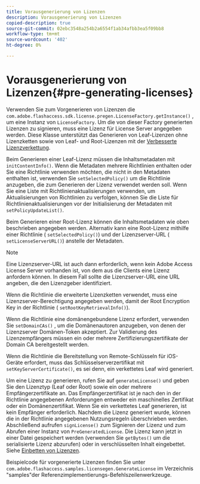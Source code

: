 ```yaml
---
title: Vorausgenerierung von Lizenzen
description: Vorausgenerierung von Lizenzen
copied-description: true
source-git-commit: 02ebc3548a254b2a6554f1ab34afbb3ea5f09bb8
workflow-type: tm+mt
source-wordcount: '402'
ht-degree: 0%

---
```


# Vorausgenerierung von Lizenzen{#pre-generating-licenses}

Verwenden Sie zum Vorgenerieren von Lizenzen die `com.adobe.flashaccess.sdk.license.pregen.LicenseFactory.getInstance()` , um eine Instanz von `LicenseFactory`. Um die von dieser Factory generierten Lizenzen zu signieren, muss eine Lizenz für License Server angegeben werden. Diese Klasse unterstützt das Generieren von Leaf-Lizenzen ohne Lizenzketten sowie von Leaf- und Root-Lizenzen mit der [Verbesserte Lizenzverkettung](../../aaxs-protecting-content/content-introduction/content-usage-rules/content-other-policy-options/content-enhanced-license-chaining.md).

Beim Generieren einer Leaf-Lizenz müssen die Inhaltsmetadaten mit `initContentInfo()`. Wenn die Metadaten mehrere Richtlinien enthalten oder Sie eine Richtlinie verwenden möchten, die nicht in den Metadaten enthalten ist, verwenden Sie `setSelectedPolicy()` um die Richtlinie anzugeben, die zum Generieren der Lizenz verwendet werden soll. Wenn Sie eine Liste mit Richtlinienaktualisierungen verwenden, um Aktualisierungen von Richtlinien zu verfolgen, können Sie die Liste für Richtlinienaktualisierungen vor der Initialisierung der Metadaten mit `setPolicyUpdateList()`.

Beim Generieren einer Root-Lizenz können die Inhaltsmetadaten wie oben beschrieben angegeben werden. Alternativ kann eine Root-Lizenz mithilfe einer Richtlinie ( `setSelectedPolicy()`) und der Lizenzserver-URL ( `setLicenseServerURL()`) anstelle der Metadaten.

>[!NOTE]
>
>Eine Lizenzserver-URL ist auch dann erforderlich, wenn kein Adobe Access License Server vorhanden ist, von dem aus die Clients eine Lizenz anfordern können. In diesem Fall sollte die Lizenzserver-URL eine URL angeben, die den Lizenzgeber identifiziert.

Wenn die Richtlinie die erweiterte Lizenzketten verwendet, muss eine Lizenzserver-Berechtigung angegeben werden, damit der Root Encryption Key in der Richtlinie ( `setRootKeyRetrievalInfo()`).

Wenn die Richtlinie eine domänengebundene Lizenz erfordert, verwenden Sie `setDomainCAs()` , um die Domänenautoren anzugeben, von denen der Lizenzserver Domänen-Token akzeptiert. Zur Validierung des Lizenzempfängers müssen ein oder mehrere Zertifizierungszertifikate der Domain CA bereitgestellt werden.

Wenn die Richtlinie die Bereitstellung von Remote-Schlüsseln für iOS-Geräte erfordert, muss das Schlüsselserverzertifikat mit `setKeyServerCertificate()`, es sei denn, ein verkettetes Leaf wird generiert.

Um eine Lizenz zu generieren, rufen Sie auf `generateLicense()` und geben Sie den Lizenztyp (Leaf oder Root) sowie ein oder mehrere Empfängerzertifikate an. Das Empfängerzertifikat ist je nach den in der Richtlinie angegebenen Anforderungen entweder ein maschinelles Zertifikat oder ein Domänenzertifikat. Wenn Sie ein verkettetes Leaf generieren, ist kein Empfänger erforderlich. Nachdem die Lizenz generiert wurde, können die in der Richtlinie angegebenen Nutzungsregeln überschrieben werden. Abschließend aufrufen `signLicense()` zum Signieren der Lizenz und zum Abrufen einer Instanz von `PreGeneratedLicense`. Die Lizenz kann jetzt in einer Datei gespeichert werden (verwenden Sie `getBytes()` um die serialisierte Lizenz abzurufen) oder in verschlüsselten Inhalt eingebettet. Siehe [Einbetten von Lizenzen](../../aaxs-protecting-content/content-pre-generating-and-embedded-licenses/content-embedding-licenses.md).

Beispielcode für vorgenerierte Lizenzen finden Sie unter `com.adobe.flashaccess.samples.licensegen.GenerateLicense` im Verzeichnis &quot;samples&quot;der Referenzimplementierungs-Befehlszeilenwerkzeuge.
